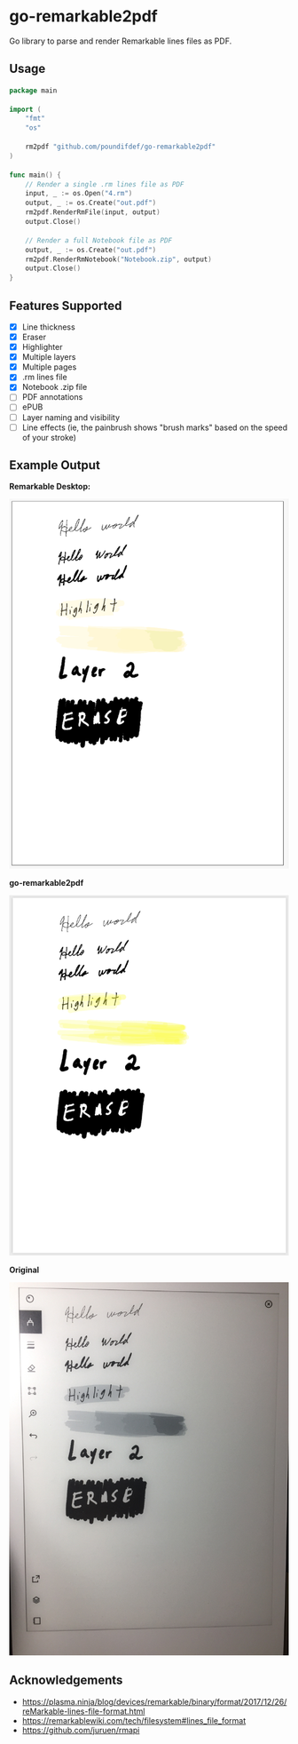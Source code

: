 # go-remarkable2pdf
Go library to parse and render Remarkable lines files as PDF.

## Usage

```go
package main

import (
	"fmt"
	"os"

	rm2pdf "github.com/poundifdef/go-remarkable2pdf"
)

func main() {
    // Render a single .rm lines file as PDF
    input, _ := os.Open("4.rm")
    output, _ := os.Create("out.pdf")
    rm2pdf.RenderRmFile(input, output)
    output.Close()

    // Render a full Notebook file as PDF
    output, _ := os.Create("out.pdf")
    rm2pdf.RenderRmNotebook("Notebook.zip", output)
    output.Close()
}

```

## Features Supported

- [x] Line thickness
- [x] Eraser
- [x] Highlighter
- [x] Multiple layers
- [x] Multiple pages
- [x] .rm lines file
- [x] Notebook .zip file
- [ ] PDF annotations
- [ ] ePUB
- [ ] Layer naming and visibility
- [ ] Line effects (ie, the painbrush shows "brush marks" based on the speed of your stroke)

## Example Output

**Remarkable Desktop:**

![](/static/remarkable-desktop.png)

**go-remarkable2pdf**

![](/static/go-remarkable2pdf.png)

**Original**

![](/static/original.jpg)

## Acknowledgements

- https://plasma.ninja/blog/devices/remarkable/binary/format/2017/12/26/reMarkable-lines-file-format.html
- https://remarkablewiki.com/tech/filesystem#lines_file_format
- https://github.com/juruen/rmapi